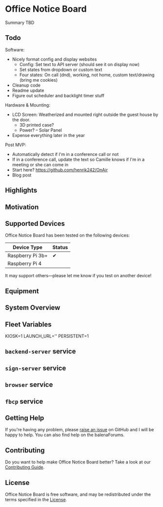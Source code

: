 # Office Notice Board

Summary TBD

## Todo

Software:

- Nicely format config and display websites
  - Config: Set text to API server (should see it on display now)
  - Set states from dropdown or custom text
  - Four states: On call (dnd), working, not home, custom text/drawing (bring me cookies)
- Cleanup code
- Readme update
- Figure out scheduler and backlight timer stuff

Hardware & Mounting:

- LCD Screen: Weatherized and mounted right outside the guest house by the door.
  - 3D printed case?
  - Power? – Solar Panel
- Expense everything later in the year

Post MVP:

- Automatically detect if I'm in a conference call or not
- If in a conference call, update the text so Camille knows if I'm in a meeting or she can come in
- Start here? <https://github.com/henrik242/OnAir>
- Blog post

## Highlights

## Motivation

## Supported Devices

Office Notice Board has been tested on the following devices:

| Device Type      | Status |
| ---------------- | ------ |
| Raspberry Pi 3b+ | ✔      |
| Raspberry Pi 4   |        |

It may support others—please let me know if you test on another device!

## Equipment

## System Overview

## Fleet Variables

KIOSK=1
LAUNCH_URL=''
PERSISTENT=1

## `backend-server` service

## `sign-server` service

## `browser` service

## `fbcp` service

## Getting Help

If you're having any problem, please [raise an issue](https://github.com/rhampt/office-notice-board/issues/new) on GitHub and I will be happy to help. You can also find help on the balenaForums.

## Contributing

Do you want to help make Office Notice Board better? Take a look at our [Contributing Guide](CONTRIBUTING).

## License

Office Notice Board is free software, and may be redistributed under the terms specified in the [License](LICENSE).
